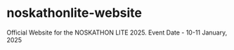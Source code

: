 # noskathonlite-website
Official Website for the NOSKATHON LITE 2025.
Event Date - 10-11 January, 2025

